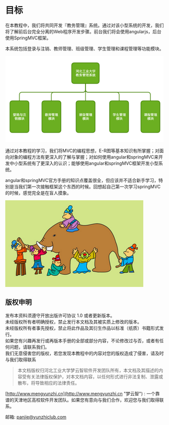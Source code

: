 # 目标

在本教程中，我们将共同开发『教务管理』系统。通过对该小型系统的开发，我们将了解前后台完全分离的Web程序开发步骤。前台我们将会使用angularjs，后台使用SpringMVC框架。

本系统包括登录与注销、教师管理、班级管理、学生管理和课程管理等功能模块。

![](/assets/save.png)

通过对本教程的学习，我们将MVC的编程思想，E-R图等基本知识有所掌握；对面向对象的编程方法有更深入的了解与掌握；对如何使用angular和springMVC来开发中小型系统有了更深入的认识；能够使用angular和springMVC框架开发小型系统。

angular和springMVC官方手册的知识点覆盖很全，但应该并不适合新手学习，特别是当我们第一次接触框架这个东西的时候。回想起自己第一次学习springMVC的时候，感觉完全是在盲人摸象。

![](/assets/chapter0-1.png)

## 版权申明

发布本资料须遵守开放出版许可协议 1.0 或者更新版本。  
未经版权所有者明确授权，禁止发行本文档及其被实质上修改的版本。  
未经版权所有者事先授权，禁止将此作品及其衍生作品以标准（纸质）书籍形式发行。  
如果您有兴趣再发行或再版本手册的全部或部分内容，不论修改过与否，或者有任何问题，请联系我们。  
我们无意侵害您的版权，若您发现本教程中的内容对您的版权造成了侵害，请及时与我们取得联系

> 本文档版权归河北工业大学梦云智软件开发团队所有，本文档及其描述的内容受有关法律版权保护，对本文档内容，以任何形式进行非法复制、泄露或散布，将导致相应的法律责任。

[http://www.mengyunzhi.cn](http://www.mengyunzhi.cn "梦云智") : 一个靠谱的天津地区高校软件开发团队。如果您有意向与我们合作，欢迎您与我们取得联系。

邮箱: [panjie@yunzhiclub.com](mailto:panjie@yunzhiclub.com)


